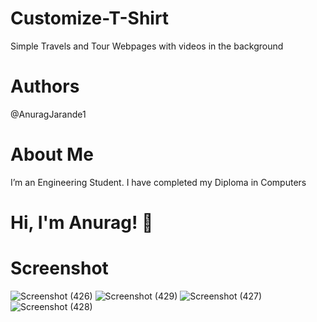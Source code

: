 # Customize-T-Shirt
Simple Travels and Tour Webpages with videos in the background

# Authors
@AnuragJarande1

# About Me
I’m an Engineering Student. I have completed my Diploma in Computers

# Hi, I'm Anurag! 👋

# Screenshot
![Screenshot (426)](https://github.com/AnuragJarande1/Customize-T-Shirt/assets/114349428/22c9cbc9-1033-44bb-8fa3-97d85a4774e2)
![Screenshot (429)](https://github.com/AnuragJarande1/Customize-T-Shirt/assets/114349428/e6f5e4f4-7b7e-433f-a3fb-0a7355305a16)
![Screenshot (427)](https://github.com/AnuragJarande1/Customize-T-Shirt/assets/114349428/ade46fc3-acc9-475f-821c-bcfb3c399c5b)
![Screenshot (428)](https://github.com/AnuragJarande1/Customize-T-Shirt/assets/114349428/d9995577-1074-439a-ae25-eeeadc0a5ac5)


